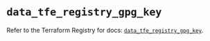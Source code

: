 # `data_tfe_registry_gpg_key`

Refer to the Terraform Registry for docs: [`data_tfe_registry_gpg_key`](https://registry.terraform.io/providers/hashicorp/tfe/0.52.0/docs/data-sources/registry_gpg_key).
